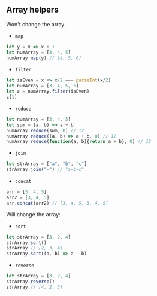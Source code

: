 ## Array helpers
Won't change the array:
- `map`
```js
let y = x => x + 1
let numArray = [3, 4, 5]
numArray.map(y) // [4, 5, 6]
```

- `filter`
```js
let isEven = x => x/2 === parseInt(x/2)
let numArray = [3, 4, 5, 6]
let z = numArray.filter(isEven)
z[1]
```

- `reduce`
```js
let numArray = [3, 4, 5]
let sum = (a, b) => a + b
numArray.reduce(sum, 0) // 12
numArray.reduce((a, b) => a + b, 0) // 12
numArray.reduce(function(a, b){return a + b}, 0) // 12
```

- `join`
```js
let strArray = ["a", "b", "c"]
strArray.join("-") // "a-b-c"
```
- `concat`
```js
arr = [3, 4, 5]
arr2 = [3, 4, 5]
arr.concat(arr2) // [3, 4, 5, 3, 4, 5]
```

Will change the array:
- `sort`
```js
let strArray = [3, 2, 4]
strArray.sort()
strArray // [2, 3, 4] 
strArray.sort((a, b) => a - b)
```

- `reverse`
```js
let strArray = [3, 2, 4]
strArray.reverse()
strArray // [4, 2, 3] 
```
